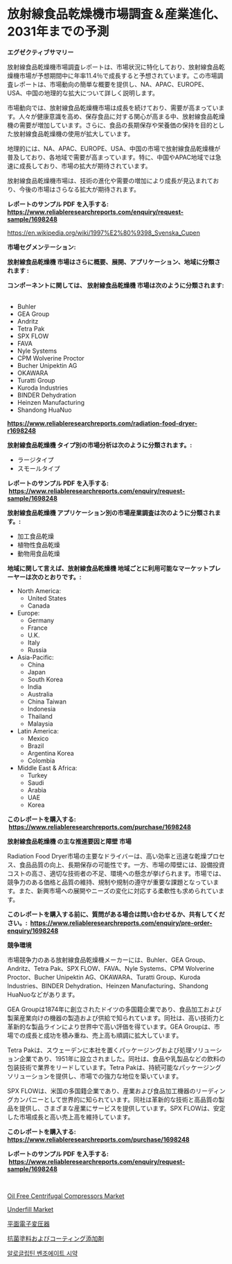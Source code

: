 <p><h1>放射線食品乾燥機市場調査＆産業進化、2031年までの予測</h1></p><p><strong>エグゼクティブサマリー</strong></p>
<p><p>放射線食品乾燥機市場調査レポートは、市場状況に特化しており、放射線食品乾燥機市場が予想期間中に年率11.4％で成長すると予想されています。この市場調査レポートは、市場動向の簡単な概要を提供し、NA、APAC、EUROPE、USA、中国の地理的な拡大について詳しく説明します。</p><p>市場動向では、放射線食品乾燥機市場は成長を続けており、需要が高まっています。人々が健康意識を高め、保存食品に対する関心が高まる中、放射線食品乾燥機の需要が増加しています。さらに、食品の長期保存や栄養価の保持を目的とした放射線食品乾燥機の使用が拡大しています。</p><p>地理的には、NA、APAC、EUROPE、USA、中国の市場で放射線食品乾燥機が普及しており、各地域で需要が高まっています。特に、中国やAPAC地域では急速に成長しており、市場の拡大が期待されています。</p><p>放射線食品乾燥機市場は、技術の進化や需要の増加により成長が見込まれており、今後の市場はさらなる拡大が期待されます。</p></p>
<p><strong>レポートのサンプル PDF を入手する: <a href="https://www.reliableresearchreports.com/enquiry/request-sample/1698248">https://www.reliableresearchreports.com/enquiry/request-sample/1698248</a></strong></p>
<p><a href="https://en.wikipedia.org/wiki/1997%E2%80%9398_Svenska_Cupen">https://en.wikipedia.org/wiki/1997%E2%80%9398_Svenska_Cupen</a></p>
<p><strong>市場セグメンテーション:</strong></p>
<p><strong> 放射線食品乾燥機 市場はさらに概要、展開、アプリケーション、地域に分類されます :</strong></p>
<p><strong>コンポーネントに関しては、 放射線食品乾燥機 市場は次のように分類されます: &nbsp;</strong></p>
<p><ul><li>Buhler</li><li>GEA Group</li><li>Andritz</li><li>Tetra Pak</li><li>SPX FLOW</li><li>FAVA</li><li>Nyle Systems</li><li>CPM Wolverine Proctor</li><li>Bucher Unipektin AG</li><li>OKAWARA</li><li>Turatti Group</li><li>Kuroda Industries</li><li>BINDER Dehydration</li><li>Heinzen Manufacturing</li><li>Shandong HuaNuo</li></ul></p>
<p><strong><a href="https://www.reliableresearchreports.com/radiation-food-dryer-r1698248">https://www.reliableresearchreports.com/radiation-food-dryer-r1698248</a></strong></p>
<p><strong> 放射線食品乾燥機 タイプ別の市場分析は次のように分類されます。:</strong></p>
<p><ul><li>ラージタイプ</li><li>スモールタイプ</li></ul></p>
<p><strong>レポートのサンプル PDF を入手する: &nbsp;<a href="https://www.reliableresearchreports.com/enquiry/request-sample/1698248">https://www.reliableresearchreports.com/enquiry/request-sample/1698248</a></strong></p>
<p><strong> 放射線食品乾燥機 アプリケーション別の市場産業調査は次のように分類されます。:</strong></p>
<p><ul><li>加工食品乾燥</li><li>植物性食品乾燥</li><li>動物用食品乾燥</li></ul></p>
<p><strong>地域に関して言えば、放射線食品乾燥機 地域ごとに利用可能なマーケットプレーヤーは次のとおりです。:</strong></p>
<p><ul>
    <li>
        North America:
        <ul>
            <li>United States</li>
            <li>Canada</li>
        </ul>
    </li>
    <li>
        Europe:
        <ul>
            <li>Germany</li>
            <li>France</li>
            <li>U.K.</li>
            <li>Italy</li>
            <li>Russia</li>
        </ul>
    </li>
    <li>
        Asia-Pacific:
        <ul>
            <li>China</li>
            <li>Japan</li>
            <li>South Korea</li>
            <li>India</li>
            <li>Australia</li>
            <li>China Taiwan</li>
            <li>Indonesia</li>
            <li>Thailand</li>
            <li>Malaysia</li>
        </ul>
    </li>
    <li>
        Latin America:
        <ul>
            <li>Mexico</li>
            <li>Brazil</li>
            <li>Argentina Korea</li>
            <li>Colombia</li>
        </ul>
    </li>
    <li>
        Middle East & Africa:
        <ul>
            <li>Turkey</li>
            <li>Saudi</li>
            <li>Arabia</li>
            <li>UAE</li>
            <li>Korea</li>
        </ul>
    </li>
    </ul></p>
<p><strong>このレポートを購入する: &nbsp;<a href="https://www.reliableresearchreports.com/purchase/1698248">https://www.reliableresearchreports.com/purchase/1698248</a></strong></p>
<p><strong>放射線食品乾燥機 の主な推進要因と障壁 市場</strong></p>
<p><p>Radiation Food Dryer市場の主要なドライバーは、高い効率と迅速な乾燥プロセス、食品品質の向上、長期保存の可能性です。一方、市場の障壁には、設備投資コストの高さ、適切な技術者の不足、環境への懸念が挙げられます。市場では、競争力のある価格と品質の維持、規制や規制の遵守が重要な課題となっています。また、新興市場への展開やニーズの変化に対応する柔軟性も求められています。</p></p>
<p><strong>このレポートを購入する前に、質問がある場合は問い合わせるか、共有してください。:&nbsp; <a href="https://www.reliableresearchreports.com/enquiry/pre-order-enquiry/1698248">https://www.reliableresearchreports.com/enquiry/pre-order-enquiry/1698248</a></strong></p>
<p><strong>競争環境</strong></p>
<p><p>市場競争力のある放射線食品乾燥機メーカーには、Buhler、GEA Group、Andritz、Tetra Pak、SPX FLOW、FAVA、Nyle Systems、CPM Wolverine Proctor、Bucher Unipektin AG、OKAWARA、Turatti Group、Kuroda Industries、BINDER Dehydration、Heinzen Manufacturing、Shandong HuaNuoなどがあります。</p><p>GEA Groupは1874年に創立されたドイツの多国籍企業であり、食品加工および製薬産業向けの機器の製造および供給で知られています。同社は、高い技術力と革新的な製品ラインにより世界中で高い評価を得ています。GEA Groupは、市場での成長と成功を積み重ね、売上高も順調に拡大しています。</p><p>Tetra Pakは、スウェーデンに本社を置くパッケージングおよび処理ソリューション企業であり、1951年に設立されました。同社は、食品や乳製品などの飲料の包装技術で業界をリードしています。Tetra Pakは、持続可能なパッケージングソリューションを提供し、市場での強力な地位を築いています。</p><p>SPX FLOWは、米国の多国籍企業であり、産業および食品加工機器のリーディングカンパニーとして世界的に知られています。同社は革新的な技術と高品質の製品を提供し、さまざまな産業にサービスを提供しています。SPX FLOWは、安定した市場成長と高い売上高を維持しています。</p></p>
<p><strong>このレポートを購入する: &nbsp; <a href="https://www.reliableresearchreports.com/purchase/1698248">https://www.reliableresearchreports.com/purchase/1698248</a></strong></p>
<p><strong>レポートのサンプル PDF を入手する: &nbsp;<a href="https://www.reliableresearchreports.com/enquiry/request-sample/1698248">https://www.reliableresearchreports.com/enquiry/request-sample/1698248</a></strong><strong></strong></p>
<p>&nbsp;</p>
<p><p><a href="https://issuu.com/reportprime-2/docs/oil-free-centrifugal-compressors-market-size-2030.">Oil Free Centrifugal Compressors Market</a></p><p><a href="https://github.com/LiamDavis60/Market-Research-Report-List-1/blob/main/underfill-market.md">Underfill Market</a></p><p><a href="https://medium.com/@alfredodance/%E6%AC%A1%E3%81%AE%E6%96%87%E3%82%92%E6%97%A5%E6%9C%AC%E8%AA%9E%E3%81%AB%E7%BF%BB%E8%A8%B3%E3%81%97%E3%81%A6%E3%81%8F%E3%81%A0%E3%81%95%E3%81%84-2024%E5%B9%B4%E3%81%8B%E3%82%892031%E5%B9%B4%E3%81%BE%E3%81%A7%E3%81%AE%E6%9C%9F%E9%96%93%E3%81%AE%E3%82%B0%E3%83%AD%E3%83%BC%E3%83%90%E3%83%AB%E5%B9%B3%E9%9D%A2%E9%9B%BB%E5%AD%90%E3%83%88%E3%83%A9%E3%83%B3%E3%82%B9%E3%83%95%E3%82%A9%E3%83%BC%E3%83%9E%E3%83%BC%E5%B8%82%E5%A0%B4%E3%81%AE%E6%A9%9F%E4%BC%9A%E3%81%A8%E4%BA%88%E6%B8%AC-0bd578c7c7db">平面電子変圧器</a></p><p><a href="https://medium.com/@chupp859671973/%E6%AC%A1%E3%81%AE%E6%96%87%E7%AB%A0%E3%82%92%E6%97%A5%E6%9C%AC%E8%AA%9E%E3%81%AB%E7%BF%BB%E8%A8%B3%E3%81%97%E3%81%A6%E3%81%8F%E3%81%A0%E3%81%95%E3%81%84-%E5%95%86%E5%93%81%E3%82%BF%E3%82%A4%E3%83%97-%E3%82%A2%E3%83%97%E3%83%AA%E3%82%B1%E3%83%BC%E3%82%B7%E3%83%A7%E3%83%B3-%E5%9C%B0%E5%9F%9F-%E4%BC%81%E6%A5%AD%E5%88%A5%E3%81%AB%E5%88%86%E9%A1%9E%E3%81%95%E3%82%8C%E3%81%9F-%E3%82%B0%E3%83%AD%E3%83%BC%E3%83%90%E3%83%AB%E6%8A%97%E8%8F%8C%E5%A1%97%E6%96%99%E3%81%8A%E3%82%88%E3%81%B3%E3%82%B3%E3%83%BC%E3%83%86%E3%82%A3%E3%83%B3%E3%82%B0%E6%B7%BB%E5%8A%A0%E5%89%A4%E5%B8%82%E5%A0%B4%E3%81%AE%E5%B1%95%E6%9C%9B-%E5%B8%82%E5%A0%B4%E8%A9%95%E4%BE%A1-%E7%AB%B6%E4%BA%89%E7%8A%B6%E6%B3%81-%E3%83%88%E3%83%AC%E3%83%B3%E3%83%89-%E3%81%8A%E3%82%88%E3%81%B3%E4%BA%88%E6%B8%AC-2024%E5%B9%B4-4bc2ffd18a8d">抗菌塗料およびコーティング添加剤</a></p><p><a href="https://medium.com/@dessierohan2023/%EC%95%8C%EB%A1%9C%EA%B7%B8%EB%A6%BD%ED%8B%B4-%EB%B2%A4%EC%A1%B0%EC%97%90%EC%9D%B4%ED%8A%B8-%EC%8B%9C%EC%95%BD-%EC%8B%9C%EC%9E%A5-%EB%8F%99%ED%96%A5-%EB%B0%8F-%EB%B6%84%EC%84%9D-%EB%AF%B8%EB%9E%98-%EC%84%B1%EC%9E%A5%EC%9D%84-%EC%9C%84%ED%95%9C-%EA%B8%B0%ED%9A%8C%EC%99%80-%EB%8F%84%EC%A0%84-2024-2031-d1fe795bc22e">알로글립틴 벤조에이트 시약</a></p></p>